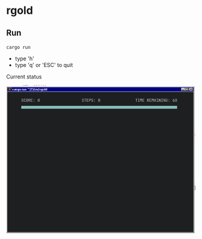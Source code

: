# rgold

## Run

```console
cargo run
```

* type 'h'
* type 'q' or 'ESC' to quit

Current status

![current status](status.png)

